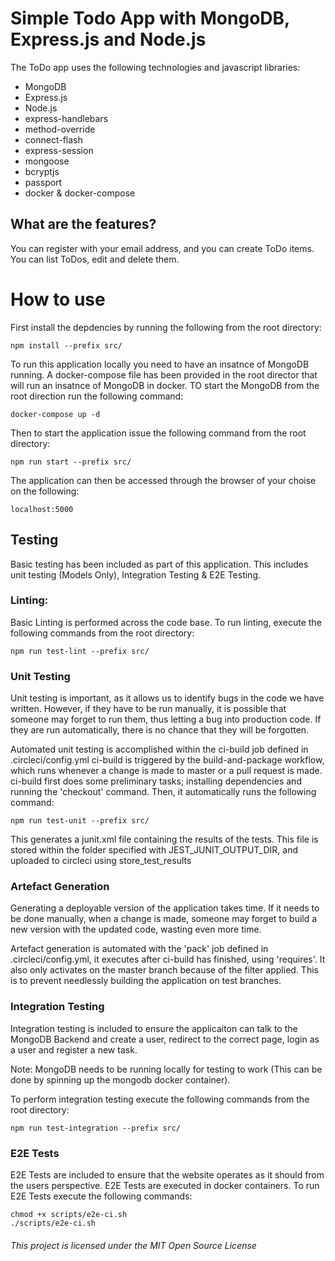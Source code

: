 # Simple Todo App with MongoDB, Express.js and Node.js
The ToDo app uses the following technologies and javascript libraries:
* MongoDB
* Express.js
* Node.js
* express-handlebars
* method-override
* connect-flash
* express-session
* mongoose
* bcryptjs
* passport
* docker & docker-compose

## What are the features?
You can register with your email address, and you can create ToDo items. You can list ToDos, edit and delete them. 

# How to use
First install the depdencies by running the following from the root directory:

```
npm install --prefix src/
```

To run this application locally you need to have an insatnce of MongoDB running. A docker-compose file has been provided in the root director that will run an insatnce of MongoDB in docker. TO start the MongoDB from the root direction run the following command:

```
docker-compose up -d
```

Then to start the application issue the following command from the root directory:
```
npm run start --prefix src/
```

The application can then be accessed through the browser of your choise on the following:

```
localhost:5000
```

## Testing

Basic testing has been included as part of this application. This includes unit testing (Models Only), Integration Testing & E2E Testing.

### Linting:
Basic Linting is performed across the code base. To run linting, execute the following commands from the root directory:

```
npm run test-lint --prefix src/
```

### Unit Testing
Unit testing is important, as it allows us to identify bugs in the code we have written. However, if they have to be run
manually, it is possible that someone may forget to run them, thus letting a bug into production code. If they are run automatically, there is no chance that they will be forgotten.

Automated unit testing is accomplished within the ci-build job defined in .circleci/config.yml
ci-build is triggered by the build-and-package workflow, which runs whenever a change is made to master or a pull request is made.
ci-build first does some preliminary tasks; installing dependencies and running the 'checkout' command. Then, it automatically runs the following command:
```
npm run test-unit --prefix src/
```
This generates a junit.xml file containing the results of the tests. This file is stored within the folder specified with JEST_JUNIT_OUTPUT_DIR, and uploaded to circleci using store_test_results

### Artefact Generation
Generating a deployable version of the application takes time. If it needs to be done manually, when a change is made, someone may forget to build a new version with the updated code, wasting even more time.

Artefact generation is automated with the 'pack' job defined in .circleci/config.yml, it executes after ci-build has finished, using 'requires'. It also only activates on the master branch because of the filter applied. This is to prevent needlessly building the application on test branches.

### Integration Testing
Integration testing is included to ensure the applicaiton can talk to the MongoDB Backend and create a user, redirect to the correct page, login as a user and register a new task. 

Note: MongoDB needs to be running locally for testing to work (This can be done by spinning up the mongodb docker container).

To perform integration testing execute the following commands from the root directory:

```
npm run test-integration --prefix src/
```

### E2E Tests
E2E Tests are included to ensure that the website operates as it should from the users perspective. E2E Tests are executed in docker containers. To run E2E Tests execute the following commands:

```
chmod +x scripts/e2e-ci.sh
./scripts/e2e-ci.sh
```


###### This project is licensed under the MIT Open Source License
